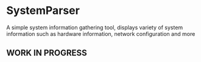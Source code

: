 # SystemParser
A simple system information gathering tool, displays variety of system information such as hardware information, network configuration and more 

## WORK IN PROGRESS
